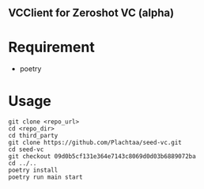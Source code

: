 VCClient for Zeroshot VC (alpha)
---

# Requirement
- poetry

# Usage

```
git clone <repo_url>
cd <repo_dir>
cd third_party
git clone https://github.com/Plachtaa/seed-vc.git 
cd seed-vc
git checkout 09d0b5cf131e364e7143c8069d0d03b6889072ba
cd ../..
poetry install
poetry run main start
```
